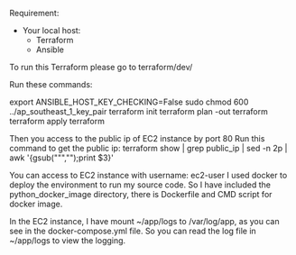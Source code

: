 Requirement:
+ Your local host: 
	- Terraform
	- Ansible


To run this Terraform please go to terraform/dev/

Run these commands:

export ANSIBLE_HOST_KEY_CHECKING=False
sudo chmod 600 ../ap_southeast_1_key_pair
terraform init
terraform plan -out terraform
terraform apply terraform

Then you access to the public ip of EC2 instance by port 80
Run this command to get the public ip: terraform show | grep public_ip | sed -n 2p | awk '{gsub("\"","");print $3}'


You can access to EC2 instance with username: ec2-user
I used docker to deploy the environment to run my source code. So I have included the python_docker_image directory, there is Dockerfile and CMD script for docker image.

In the EC2 instance, I have mount ~/app/logs to /var/log/app, as you can see in the docker-compose.yml file. So you can read the log file in ~/app/logs to view the logging. 

